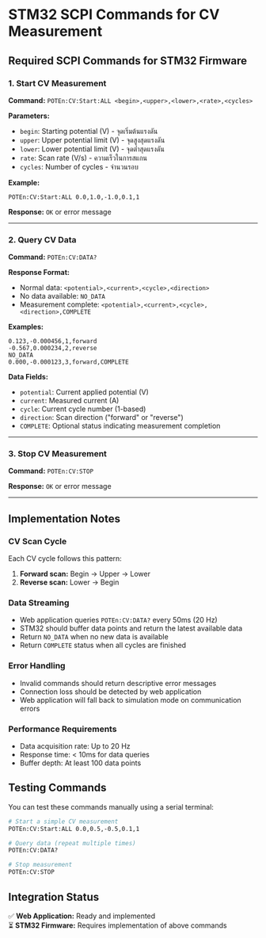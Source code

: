 # STM32 SCPI Commands for CV Measurement

## Required SCPI Commands for STM32 Firmware

### 1. Start CV Measurement
**Command:** `POTEn:CV:Start:ALL <begin>,<upper>,<lower>,<rate>,<cycles>`

**Parameters:**
- `begin`: Starting potential (V) - จุดเริ่มต้นแรงดัน
- `upper`: Upper potential limit (V) - จุดสูงสุดแรงดัน  
- `lower`: Lower potential limit (V) - จุดต่ำสุดแรงดัน
- `rate`: Scan rate (V/s) - ความเร็วในการสแกน
- `cycles`: Number of cycles - จำนวนรอบ

**Example:**
```
POTEn:CV:Start:ALL 0.0,1.0,-1.0,0.1,1
```

**Response:** `OK` or error message

---

### 2. Query CV Data 
**Command:** `POTEn:CV:DATA?`

**Response Format:**
- Normal data: `<potential>,<current>,<cycle>,<direction>`
- No data available: `NO_DATA`
- Measurement complete: `<potential>,<current>,<cycle>,<direction>,COMPLETE`

**Examples:**
```
0.123,-0.000456,1,forward
-0.567,0.000234,2,reverse
NO_DATA
0.000,-0.000123,3,forward,COMPLETE
```

**Data Fields:**
- `potential`: Current applied potential (V)
- `current`: Measured current (A)
- `cycle`: Current cycle number (1-based)
- `direction`: Scan direction ("forward" or "reverse")
- `COMPLETE`: Optional status indicating measurement completion

---

### 3. Stop CV Measurement
**Command:** `POTEn:CV:STOP`

**Response:** `OK` or error message

---

## Implementation Notes

### CV Scan Cycle
Each CV cycle follows this pattern:
1. **Forward scan:** Begin → Upper → Lower
2. **Reverse scan:** Lower → Begin

### Data Streaming
- Web application queries `POTEn:CV:DATA?` every 50ms (20 Hz)
- STM32 should buffer data points and return the latest available data
- Return `NO_DATA` when no new data is available
- Return `COMPLETE` status when all cycles are finished

### Error Handling
- Invalid commands should return descriptive error messages
- Connection loss should be detected by web application
- Web application will fall back to simulation mode on communication errors

### Performance Requirements
- Data acquisition rate: Up to 20 Hz
- Response time: < 10ms for data queries
- Buffer depth: At least 100 data points

## Testing Commands

You can test these commands manually using a serial terminal:

```bash
# Start a simple CV measurement
POTEn:CV:Start:ALL 0.0,0.5,-0.5,0.1,1

# Query data (repeat multiple times)
POTEn:CV:DATA?

# Stop measurement
POTEn:CV:STOP
```

## Integration Status

✅ **Web Application:** Ready and implemented  
⏳ **STM32 Firmware:** Requires implementation of above commands

